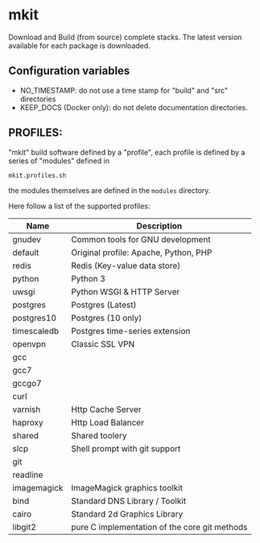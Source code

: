 # mkit

Download and Build (from source) complete stacks. The latest version available for each package is downloaded.

## Configuration variables

  * NO_TIMESTAMP: do not use a time stamp for "build" and "src" directories
  * KEEP_DOCS (Docker only): do not delete documentation directories.

## PROFILES:

"mkit" build software defined by a "profile", each profile is defined by a series of "modules" defined in

```
mkit.profiles.sh
```

the modules themselves are defined in the ``modules`` directory.

Here follow a list of the supported profiles:

| Name        | Description                                  |
|-------------|----------------------------------------------|
| gnudev      | Common tools for GNU development             |
| default     | Original profile: Apache, Python, PHP        |
| redis       | Redis (Key-value data store)                 |
| python      | Python 3                                     |
| uwsgi       | Python WSGI & HTTP Server                    |
| postgres    | Postgres (Latest)                            |
| postgres10  | Postgres (10 only)                           |
| timescaledb | Postgres time-series extension               |
| openvpn     | Classic SSL VPN                              |
| gcc         |                                              |
| gcc7        |                                              |
| gccgo7      |                                              |
| curl        |                                              |
| varnish     | Http Cache Server                            |
| haproxy     | Http Load Balancer                           |
| shared      | Shared toolery                               |
| slcp        | Shell prompt with git support                |
| git         |                                              |
| readline    |                                              |
| imagemagick | ImageMagick graphics toolkit                 |
| bind        | Standard DNS Library / Toolkit               |
| cairo       | Standard 2d Graphics Library                 |
| libgit2     | pure C implementation of the core git methods|
